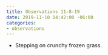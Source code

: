 ```yaml
---
title: Observations 11-8-19
date: 2019-11-10 14:42:00 -06:00
categories:
- observations
---
```


- Stepping on crunchy frozen grass.